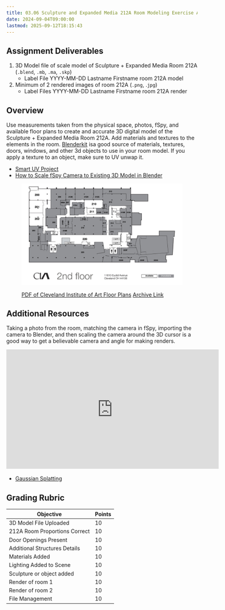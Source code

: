 ```yaml
---
title: 03.06 Sculpture and Expanded Media 212A Room Modeling Exercise Assignment
date: 2024-09-04T09:00:00
lastmod: 2025-09-12T18:15:43
---
```


## Assignment Deliverables

1. 3D Model file of scale model of Sculpture + Expanded Media Room 212A (`.blend`, `.mb`, `.ma`, `.skp`)
   - Label File YYYY-MM-DD Lastname Firstname room 212A model
2. Minimum of 2 rendered images of room 212A (`.png`, .`jpg`)
   - Label Files YYYY-MM-DD Lastname Firstname room 212A render

## Overview

Use measurements taken from the physical space, photos, fSpy, and available floor plans to create and accurate 3D digital model of the Sculpture + Expanded Media Room 212A. Add materials and textures to the elements in the room. [Blenderkit](../../../../3d-modeling/blender/install-blenderkit-blender.md) isa good source of materials, textures, doors, windows, and other 3d objects to use in your room model. If you apply a texture to an object, make sure to UV unwap it.

- [Smart UV Project](../../../../3d-modeling/blender/smart-uv-project-blender.md)
- [How to Scale fSpy Camera to Existing 3D Model in Blender](../../../../3d-modeling/blender/scale-fspy-camera-to-existing-3d-model-in-blender.md)

<figure>

![CIA 2nd Floor Plan](./CIA-All-Floors-28-Oct-2022.jpg)

<figcaption>
 
[PDF of Cleveland Institute of Art Floor Plans](./CIA-All-Floors-28-Oct-2022.pdf) [Archive Link](./CIA-All-Floors-28-Oct-2022.pdf)

</figcaption>
</figure>

## Additional Resources

Taking a photo from the room, matching the camera in fSpy, importing the camera to Blender, and then scaling the camera around the 3D cursor is a good way to get a believable camera and angle for making renders.

<div class="iframe-16-9-container">
<iframe class="youTubeIframe" width="560" height="315" src="https://www.youtube.com/embed/okPjal2aFG4" title="YouTube video player" frameborder="0" allow="accelerometer; autoplay; clipboard-write; encrypted-media; gyroscope; picture-in-picture; web-share" referrerpolicy="strict-origin-when-cross-origin" allowfullscreen></iframe>
</div>

- [Gaussian Splatting](../../../../3d-modeling/gaussian-splatting.md)

## Grading Rubric

<div class="responsive-table-markdown">

| Objective                     | Points |
| ----------------------------- | ------ |
| 3D Model File Uploaded        | 10     |
| 212A Room Proportions Correct | 10     |
| Door Openings Present         | 10     |
| Additional Structures Details | 10     |
| Materials Added               | 10     |
| Lighting Added to Scene       | 10     |
| Sculpture or object added     | 10     |
| Render of room 1              | 10     |
| Render of room 2              | 10     |
| File Management               | 10     |

</div>
